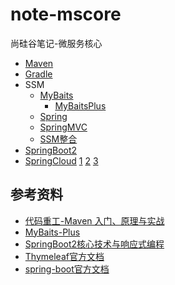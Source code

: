 # note-mscore
尚硅谷笔记-微服务核心

- [Maven](Maven.md)
- [Gradle](Gradle.md)
- SSM
  - [MyBaits](MyBatis.md)
    - [MyBaitsPlus](MyBatisPlus.md)
  - [Spring](Spring.md)
  - [SpringMVC](SpringMVC.md)
  - [SSM整合](SSM整合.md)
- [SpringBoot2](SpringBoot2.md)
- [SpringCloud](https://www.bilibili.com/video/BV18E411x7eT) [1](https://blog.csdn.net/u011863024/article/details/114298270) [2](https://blog.csdn.net/u011863024/article/details/114298282) [3](https://blog.csdn.net/u011863024/article/details/114298288)


## 参考资料
- [代码重工-Maven 入门、原理与实战](https://heavy_code_industry.gitee.io/code_heavy_industry/pro002-maven/)
- [MyBaits-Plus](https://baomidou.com/)
- [SpringBoot2核心技术与响应式编程](https://www.yuque.com/atguigu/springboot)
- [Thymeleaf官方文档](https://www.thymeleaf.org/doc/tutorials/3.0/usingthymeleaf.html)
- [spring-boot官方文档](https://docs.spring.io/spring-boot/docs/2.7.3/reference/htmlsingle/)
